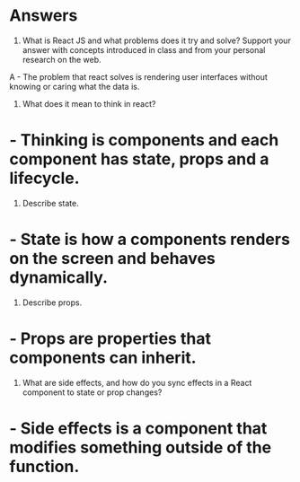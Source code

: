 # Answers

1. What is React JS and what problems does it try and solve? Support your answer with concepts introduced in class and from your personal research on the web.

A - The problem that react solves is rendering user interfaces without knowing or caring what the data is.

1. What does it mean to think in react?

# - Thinking is components and each component has state, props and a lifecycle.

1. Describe state.

# - State is how a components renders on the screen and behaves dynamically. 

1. Describe props.

# - Props are properties that components can inherit.

1. What are side effects, and how do you sync effects in a React component to state or prop changes?

# - Side effects is a component that modifies something outside of the function.
